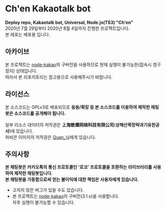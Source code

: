 # Ch'en Kakaotalk bot
**Deploy repo, Kakaotalk bot, Universal, Node.js(TS3) "Ch'en"**<br>
2020년 7월 29일부터 2020년 8월 4일까지 진행한 프로젝트입니다.<br>
본 레포는 배포용 입니다.
## 아카이브
본 프로젝트는 [node-kakao](https://github.com/storycraft/node-kakao)의 구버전을 사용하므로 현재 실행이 불가능한(접속시 영구정지) 상태입니다.<br>
따라서 본 리포지토리는 참고용으로 사용해주시기 바랍니다.
## 라이선스
본 소스코드는 GPLv3로 배포되므로 **응용/확장 등 본 소스코드를 이용하여 제작한 채팅봇은 소스코드를 공개해야 됩니다.**<br>
<br>
일부 리소스 데이터의 저작권은 **上海散爆网络科技有限公司**(**상해산폭망락과기유한공사**)에 있습니다.<br>
파비콘 이미지의 저작권은 [Quan_](https://pixiv.net/users/6657532)님에게 있습니다.

## 주의사항
**본 채팅봇은 카카오톡의 통신 프로토콜인 '로코' 프로토콜을 호환하는 라이브러리를 사용하여 제작한 채팅봇입니다.**<br>
**본 채팅봇을 가동함으로써 얻는 불이익에 대한 책임은 사용자에게 있습니다.**<br>
 - 고치지 않은 버그가 있을 수도 있습니다.
 - 본 프로젝트는 [node-kakao](https://github.com/storycraft/node-kakao)의 구버전(3.1.x)을 사용합니다.<br>차후 실행이 불가능할 수 있습니다.
